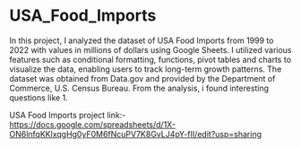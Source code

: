 # USA_Food_Imports

In this project, I analyzed the dataset of USA Food Imports from 1999 to 2022 with values in millions of dollars using Google Sheets. I utilized various features such as conditional formatting, functions, pivot tables and charts to visualize the data, enabling users to track long-term growth patterns. The dataset was obtained from Data.gov and provided by the Department of Commerce, U.S. Census Bureau.
From the analysis, i found interesting questions like
1. 

USA Food Imports project link:- https://docs.google.com/spreadsheets/d/1X-ON6lnfqKKlxqgHg0yF0M6fNcuPV7K8GvLJ4pY-fII/edit?usp=sharing

